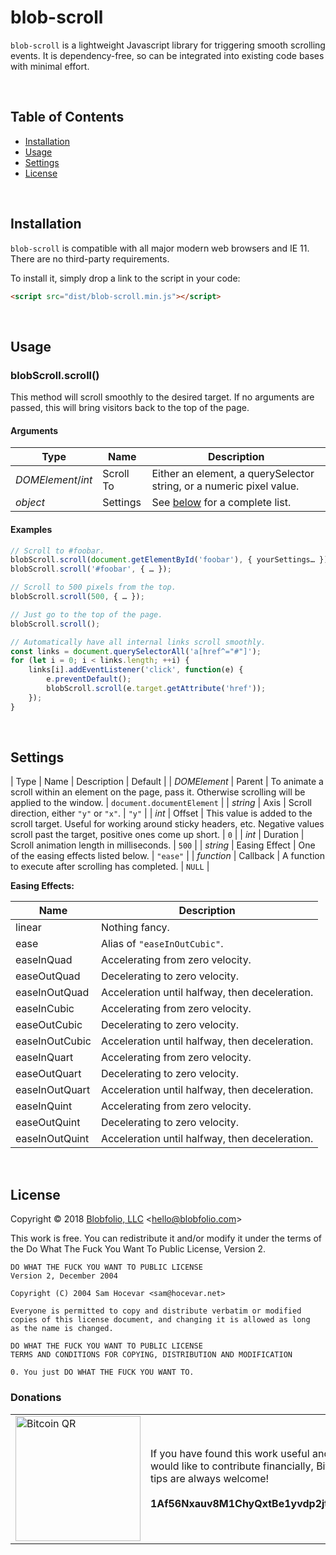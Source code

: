 # blob-scroll

`blob-scroll` is a lightweight Javascript library for triggering smooth scrolling events. It is dependency-free, so can be integrated into existing code bases with minimal effort.

&nbsp;

## Table of Contents

 * [Installation](#installation)
 * [Usage](#usage)
 * [Settings](#settings)
 * [License](#license)

&nbsp;

## Installation

`blob-scroll` is compatible with all major modern web browsers and IE 11. There are no third-party requirements.

To install it, simply drop a link to the script in your code:

```html
<script src="dist/blob-scroll.min.js"></script>
```

&nbsp;

## Usage

### blobScroll.scroll()

This method will scroll smoothly to the desired target. If no arguments are passed, this will bring visitors back to the top of the page.

#### Arguments

| Type | Name | Description |
| ---- | ---- | ----------- |
| *DOMElement*/*int* | Scroll To | Either an element, a querySelector string, or a numeric pixel value. |
| *object* | Settings | See [below](#settings) for a complete list. |

#### Examples

```js
// Scroll to #foobar.
blobScroll.scroll(document.getElementById('foobar'), { yourSettings… });
blobScroll.scroll('#foobar', { … });

// Scroll to 500 pixels from the top.
blobScroll.scroll(500, { … });

// Just go to the top of the page.
blobScroll.scroll();

// Automatically have all internal links scroll smoothly.
const links = document.querySelectorAll('a[href^="#"]');
for (let i = 0; i < links.length; ++i) {
    links[i].addEventListener('click', function(e) {
        e.preventDefault();
        blobScroll.scroll(e.target.getAttribute('href'));
    });    
}
```

&nbsp;

## Settings

| Type | Name | Description | Default |
| *DOMElement* | Parent | To animate a scroll within an element on the page, pass it. Otherwise scrolling will be applied to the window. | `document.documentElement` |
| *string* | Axis | Scroll direction, either `"y"` or `"x"`. | `"y"` |
| *int* | Offset | This value is added to the scroll target. Useful for working around sticky headers, etc. Negative values scroll past the target, positive ones come up short. | `0` |
| *int* | Duration | Scroll animation length in milliseconds. | `500` |
| *string* | Easing Effect | One of the easing effects listed below. | `"ease"` |
| *function* | Callback | A function to execute after scrolling has completed. | `NULL` |

**Easing Effects:**

| Name | Description |
| ---- | ----------- |
| linear | Nothing fancy. |
| ease | Alias of `"easeInOutCubic"`. |
| easeInQuad | Accelerating from zero velocity. |
| easeOutQuad | Decelerating to zero velocity. |
| easeInOutQuad | Acceleration until halfway, then deceleration. |
| easeInCubic | Accelerating from zero velocity. |
| easeOutCubic | Decelerating to zero velocity. |
| easeInOutCubic | Acceleration until halfway, then deceleration. |
| easeInQuart | Accelerating from zero velocity. |
| easeOutQuart | Decelerating to zero velocity. |
| easeInOutQuart | Acceleration until halfway, then deceleration. |
| easeInQuint | Accelerating from zero velocity. |
| easeOutQuint | Decelerating to zero velocity. |
| easeInOutQuint | Acceleration until halfway, then deceleration. |

&nbsp;

## License

Copyright © 2018 [Blobfolio, LLC](https://blobfolio.com) &lt;hello@blobfolio.com&gt;

This work is free. You can redistribute it and/or modify it under the terms of the Do What The Fuck You Want To Public License, Version 2.

    DO WHAT THE FUCK YOU WANT TO PUBLIC LICENSE
    Version 2, December 2004
    
    Copyright (C) 2004 Sam Hocevar <sam@hocevar.net>
    
    Everyone is permitted to copy and distribute verbatim or modified
    copies of this license document, and changing it is allowed as long
    as the name is changed.
    
    DO WHAT THE FUCK YOU WANT TO PUBLIC LICENSE
    TERMS AND CONDITIONS FOR COPYING, DISTRIBUTION AND MODIFICATION
    
    0. You just DO WHAT THE FUCK YOU WANT TO.

### Donations

<table>
  <tbody>
    <tr>
      <td width="200"><img src="https://blobfolio.com/wp-content/themes/b3/svg/btc-github.svg" width="200" height="200" alt="Bitcoin QR" /></td>
      <td width="450">If you have found this work useful and would like to contribute financially, Bitcoin tips are always welcome!<br /><br /><strong>1Af56Nxauv8M1ChyQxtBe1yvdp2jtaB1GF</strong></td>
    </tr>
  </tbody>
</table>

